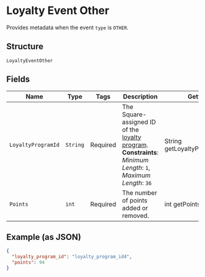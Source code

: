 
# Loyalty Event Other

Provides metadata when the event `type` is `OTHER`.

## Structure

`LoyaltyEventOther`

## Fields

| Name | Type | Tags | Description | Getter |
|  --- | --- | --- | --- | --- |
| `LoyaltyProgramId` | `String` | Required | The Square-assigned ID of the [loyalty program](entity:LoyaltyProgram).<br>**Constraints**: *Minimum Length*: `1`, *Maximum Length*: `36` | String getLoyaltyProgramId() |
| `Points` | `int` | Required | The number of points added or removed. | int getPoints() |

## Example (as JSON)

```json
{
  "loyalty_program_id": "loyalty_program_id4",
  "points": 94
}
```

